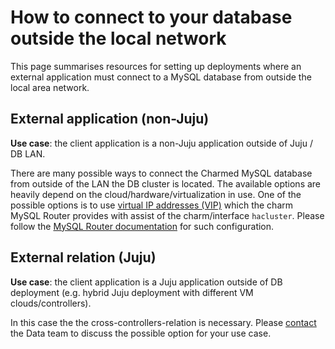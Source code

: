 # How to connect to your database outside the local network

This page summarises resources for setting up deployments where an external application must connect to a MySQL database from outside the local area network.

## External application (non-Juju)

**Use case**: the client application is a non-Juju application outside of Juju / DB LAN.

There are many possible ways to connect the Charmed MySQL database from outside of the LAN the DB cluster is located. The available options are heavily depend on the cloud/hardware/virtualization in use. One of the possible options is to use [virtual IP addresses (VIP)](https://en.wikipedia.org/wiki/Virtual_IP_address) which the charm MySQL Router provides with assist of the charm/interface `hacluster`. Please follow the [MySQL Router documentation](https://charmhub.io/mysql-router/docs/h-external-access?channel=dpe/candidate) for such configuration.

## External relation (Juju)

**Use case**: the client application is a Juju application outside of DB deployment (e.g. hybrid Juju deployment with different VM clouds/controllers).

In this case the the cross-controllers-relation is necessary. Please [contact](/reference/contacts) the Data team to discuss the possible option for your use case.

